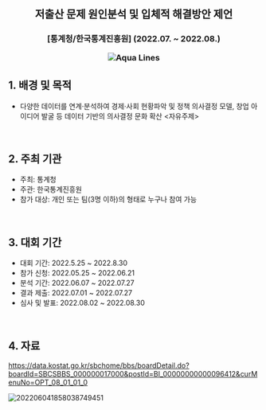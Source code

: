 <h2 align='center'> 저출산 문제 원인분석 및 입체적 해결방안 제언 </h2>
<h3 align='center'> [통계청/한국통계진흥원] (2022.07. ~ 2022.08.)

<br/>  

![Aqua Lines](https://raw.githubusercontent.com/andreasbm/readme/master/assets/lines/aqua.png)

## 1. 배경 및 목적

- 다양한 데이터를 연계·분석하여 경제·사회 현황파악 및 정책 의사결정 모델, 창업 아이디어 발굴 등 데이터 기반의 의사결정 문화 확산 <자유주제>  

<br/>

## 2. 주최 기관

- 주최: 통계청
- 주관: 한국통계진흥원
- 참가 대상: 개인 또는 팀(3명 이하)의 형태로 누구나 참여 가능

<br/>

## 3. 대회 기간

- 대회 기간: 2022.5.25 ~ 2022.8.30
- 참가 신청: 2022.05.25 ~ 2022.06.21
- 분석 기간: 2022.06.07 ~ 2022.07.27
- 결과 제출: 2022.07.01 ~ 2022.07.27
- 심사 및 발표: 2022.08.02 ~ 2022.08.30
  
<br/>

## 4. 자료
https://data.kostat.go.kr/sbchome/bbs/boardDetail.do?boardId=SBCSBBS_000000017000&postId=BI_00000000000096412&curMenuNo=OPT_08_01_01_0  

![202206041858038749451](https://github.com/Ji-eun-Kim/Big-Data-Processing-n-Visualization/assets/124686375/ad9aa015-903b-493a-b04f-3b4d9cffdc97)
